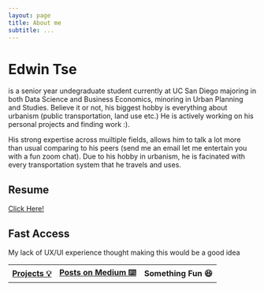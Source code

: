 ```yaml
---
layout: page
title: About me
subtitle: ...
---
```


# Edwin Tse
is a senior year undegraduate student currently at UC San Diego majoring in both Data Science and Business Economics, minoring in Urban Planning and Studies. Believe it or not, his biggest hobby is everything about urbanism (public transportation, land use etc.) He is actively working on his personal projects and finding work :).

His strong expertise across muiltiple fields, allows him to talk a lot more than usual comparing to his peers (send me an email let me entertain you with a fun zoom chat). Due to his hobby in urbanism, he is facinated with every transportation system that he travels and uses. 

## Resume
[Click Here!](/EdwinTseResume.pdf)

## Fast Access
My lack of UX/UI experience thought making this would be a good idea



<div align="center">
  <table>
  <tr>
    <th><a href="/projects">Projects 💡</a></th>
    <th><a href="https://medium.com/@tsepaksang8">Posts on Medium ⌨️</a></th>
    <th>Something Fun 😆 </th>
  </tr>
  </table>
</div>
